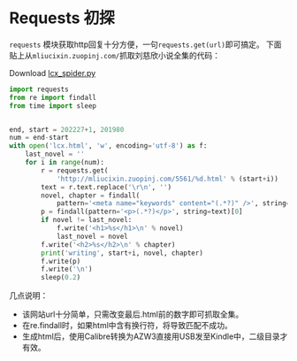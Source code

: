 # Requests 初探
`requests` 模块获取http回复十分方便，一句`requests.get(url)`即可搞定。
下面贴上从`mliucixin.zuopinj.com/`抓取刘慈欣小说全集的代码：

Download [lcx_spider.py](lcx_spider.py)
```python
import requests
from re import findall
from time import sleep


end, start = 202227+1, 201980
num = end-start
with open('lcx.html', 'w', encoding='utf-8') as f:
    last_novel = ''
    for i in range(num):
        r = requests.get(
            'http://mliucixin.zuopinj.com/5561/%d.html' % (start+i))
        text = r.text.replace('\r\n', '')
        novel, chapter = findall(
            pattern='<meta name="keywords" content="(.*?)" />', string=text)[0].split(',')
        p = findall(pattern='<p>(.*?)</p>', string=text)[0]
        if novel != last_novel:
            f.write('<h1>%s</h1>\n' % novel)
            last_novel = novel
        f.write('<h2>%s</h2>\n' % chapter)
        print('writing', start+i, novel, chapter)
        f.write(p)
        f.write('\n')
        sleep(0.2)
```
几点说明：

- 该网站url十分简单，只需改变最后.html前的数字即可抓取全集。
- 在re.findall时，如果html中含有换行符，将导致匹配不成功。
- 生成html后，使用Calibre转换为AZW3直接用USB发至Kindle中，二级目录才有效。
